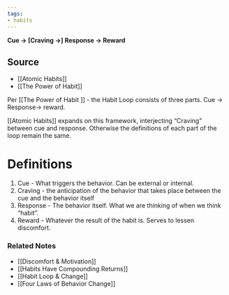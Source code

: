 ```yaml
---
tags:
- habits
---
```

**Cue → [Craving →] Response → Reward**

## Source
- [[Atomic Habits]]
- [[The Power of Habit]]

Per [[The Power of Habit ]]  - the Habit Loop consists of three parts. Cue → Response→ reward.

[[Atomic Habits]]  expands on this framework, interjecting “Craving” between cue and response. Otherwise the definitions of each part of the loop remain the same.

# Definitions

1. Cue - What triggers the behavior. Can be external or internal.
2. Craving - the anticipation of the behavior that takes place between the cue and the behavior itself
3. Response - The behavior itself. What we are thinking of when we think “habit”.
4. Reward - Whatever the result of the habit is. Serves to lessen discomfort. 

### Related Notes
- [[Discomfort & Motivation]]
- [[Habits Have Compounding Returns]]
- [[Habit Loop & Change]]
- [[Four Laws of Behavior Change]]